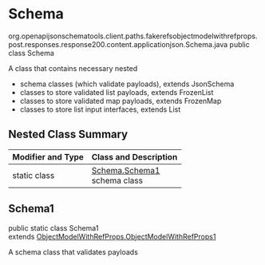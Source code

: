 # Schema
org.openapijsonschematools.client.paths.fakerefsobjectmodelwithrefprops.post.responses.response200.content.applicationjson.Schema.java
public class Schema

A class that contains necessary nested
- schema classes (which validate payloads), extends JsonSchema
- classes to store validated list payloads, extends FrozenList
- classes to store validated map payloads, extends FrozenMap
- classes to store list input interfaces, extends List

## Nested Class Summary
| Modifier and Type | Class and Description |
| ----------------- | ---------------------- |
| static class | [Schema.Schema1](#schema1)<br> schema class |

## Schema1
public static class Schema1<br>
extends [ObjectModelWithRefProps.ObjectModelWithRefProps1](../../../../../../../../components/schemas/ObjectModelWithRefProps.md#objectmodelwithrefprops1)

A schema class that validates payloads
